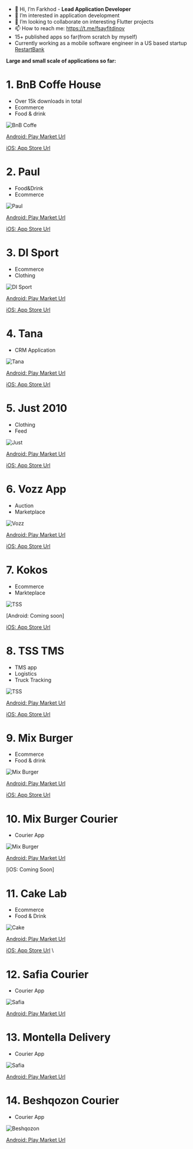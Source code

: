 - 👋 Hi, I’m Farkhod - **Lead Application Developer**
- 👀 I’m interested in application development
- 💞️ I’m looking to collaborate on interesting Flutter projects
- 📫 How to reach me: https://t.me/fsayfitdinov
- 15+ published apps so far(from scratch by myself)
- Currently working as a mobile software engineer in a US based startup [RestartBank](https://restartbank.com) 


**Large and small scale of applications so far:**

<h1>1. BnB Coffe House</h1>

* Over 15k downloads in total
* Ecommerce
* Food & drink

<picture>
  <img alt="BnB Coffe" src="https://lh3.googleusercontent.com/UUFuYqniZz8QlpH3d-z8cDFKosc1dfoVOJgppTm5KiG-XsfN8UjnLq9KJNUSp7UieQ">
</picture>

 [Android: Play Market Url](https://play.google.com/store/apps/details?id=uz.bnb.android)
 
 [iOS: App Store Url](https://apps.apple.com/us/app/b-b-coffee-house/id1562147546)
 
 
 
<h1>2. Paul</h1>

* Food&Drink
* Ecommerce

<picture>
  <img alt="Paul" src="https://lh3.googleusercontent.com/LmH6eP0wn8iAXJnt4YyABTHUoLAHfZkF6vAGZ1_JaNZvF1vaOFA2V3nYMS6lBtTqhA">
</picture>

 [Android: Play Market Url](https://play.google.com/store/apps/details?id=uz.paul.android)
 
 [iOS: App Store Url](https://apps.apple.com/us/app/paul-uzbekistan/id1554545274)
 
 
 <h1>3. DI Sport</h1>
 
 * Ecommerce
 * Clothing

<picture>
  <img alt="DI Sport" src="https://lh3.googleusercontent.com/YXaEwV3_5XVFC-x41LiSC_vHnA8KqnMBw0DsqgiOyD_k4zZMtuhl1YaSra6TllX0cdCL">
</picture>

 [Android: Play Market Url](https://play.google.com/store/apps/details?id=com.disport.android)
 
 [iOS: App Store Url](https://apps.apple.com/us/app/di-sport/id1571134129)
 
 
 
  <h1>4. Tana</h1>
  
  * CRM Application

<picture>
  <img alt="Tana" src="https://lh3.googleusercontent.com/EL1HeKnDSfvL74_UaRbKoubMUx46mbztph0C4-8a1zz-HuvGYahMV0fY6-13XyJWEA">
</picture>

 [Android: Play Market Url](https://play.google.com/store/apps/details?id=uz.tana.android)
 
 [iOS: App Store Url](https://apps.apple.com/us/app/paul-uzbekistan/id1569312997)
 
 
 
 
   <h1>5. Just 2010</h1>
  
  * Clothing
  * Feed

<picture>
  <img alt="Just" src="https://lh3.googleusercontent.com/hvapOCwFfatzCgGyX7dfv-0aaS5uO4HiUT-XOMg4MBufM0_Q9jmJ3qQm63S5IfYA2rIJ">
</picture>

 [Android: Play Market Url](https://play.google.com/store/apps/details?id=uz.just.android)
 
 [iOS: App Store Url](https://apps.apple.com/us/app/just-2010/id1598800870)
 
 
   <h1>6. Vozz App</h1>
  
  * Auction
  * Marketplace

<picture>
  <img alt="Vozz" src="https://lh3.googleusercontent.com/-Xokxh6FqkcX4_SfaIRpDB2DPLg5kgOLir2-2rPsHmgp01eb5uQWNfKPsxMbvMXwRuQ6">
</picture>

 [Android: Play Market Url](https://play.google.com/store/apps/details?id=uz.vozz.android)
 
 [iOS: App Store Url](https://apps.apple.com/us/app/vozz-app/id1572775296)
 
 
 
  <h1>7. Kokos</h1>
  
  * Ecommerce
  * Markteplace

<picture>
  <img alt="TSS" src="https://lh3.googleusercontent.com/rOuwxNlq-NkMyFXmKA-issgsJVEUuN88_cjXUCJl3OkRw58xiYP0CSEWeY8ESphwGYLv">
</picture>

 [Android: Coming soon]
 
 [iOS: App Store Url](https://apps.apple.com/us/app/kokos/id1644573606)
 
 
 
  <h1>8. TSS TMS</h1>
  
  * TMS app
  * Logistics
  * Truck Tracking

<picture>
  <img alt="TSS" src="https://lh3.googleusercontent.com/RT9XkG0HPAghez0SE6JHUjEal4YuOqXAEfd7UUQOMfrr1a25-6HoJ2FfcRvwAm9cfLw">
</picture>

 [Android: Play Market Url](https://play.google.com/store/apps/details?id=uz.tss.android)
 
 [iOS: App Store Url](https://apps.apple.com/us/app/tss-driver/id1606621972) 
 
 
 
  <h1>9. Mix Burger</h1>
  
* Ecommerce
* Food & drink

<picture>
  <img alt="Mix Burger" src="https://lh3.googleusercontent.com/x29_fz0W4ziVwfdixsCGK22h0Cwg6dqngAAD_d-YlTjae91iCHXudu_qYcAyKlvod9w">
</picture>

 [Android: Play Market Url](https://play.google.com/store/apps/details?id=uz.mixburger.app)
 
 [iOS: App Store Url](https://apps.apple.com/us/app/mix-burger/id6443525496) 
 
 
  <h1>10. Mix Burger Courier</h1>
  
* Courier App

<picture>
  <img alt="Mix Burger" src="https://lh3.googleusercontent.com/x29_fz0W4ziVwfdixsCGK22h0Cwg6dqngAAD_d-YlTjae91iCHXudu_qYcAyKlvod9w">
</picture>

 [Android: Play Market Url](https://play.google.com/store/apps/details?id=uz.mixburger.courier)
 
 [iOS: Coming Soon]
 
 
 
  <h1>11. Cake Lab</h1>
  
* Ecommerce
* Food & Drink

<picture>
  <img alt="Cake" src="https://lh3.googleusercontent.com/PDnGPJcjWTlRu6eSbhIDbYxFsKx4-8nzWC8ZK4K_CDFWYmFaF72lPedycm3FdNdvlw">
</picture>

 [Android: Play Market Url](https://play.google.com/store/apps/details?id=uz.cakelab.android)
 
 [iOS: App Store Url](https://apps.apple.com/us/app/cake-lab/id1615568010) \
 
 
 
 
 
   <h1>12. Safia Courier</h1>
  
* Courier App

<picture>
  <img alt="Safia" src="https://lh3.googleusercontent.com/gy4ATW2ajqfF5_22VoHWYtCdZZ071MU4xxDXF_8JL6WUKlPF3nkqWy-rF-_dZs5EEBI">
</picture>

 [Android: Play Market Url](https://play.google.com/store/apps/details?id=uz.safiacourier.app)
 
 
 
 
 
  <h1>13. Montella Delivery</h1>
  
* Courier App

<picture>
  <img alt="Safia" src="https://lh3.googleusercontent.com/x-L7byVEGA2RSwXkelmk_JCftItTJx5VbtqKkHKnVObe_LmX75m9Y0iljtx_bmOxmlE">
</picture>

 [Android: Play Market Url](https://play.google.com/store/apps/details?id=uz.montelladriver.app)
 
 
 
 
  <h1>14. Beshqozon Courier</h1>
  
* Courier App

<picture>
  <img alt="Beshqozon" src="https://lh3.googleusercontent.com/IzASBrRaRIaaLrujOwOyOUg6dms-ZY4jJ17THLb84Vc0ucR_g__Z_w5dUNuJ9-7V7lM">
</picture>

 [Android: Play Market Url](https://play.google.com/store/apps/details?id=uz.beshqozon.delivery)
 
 
 
 


